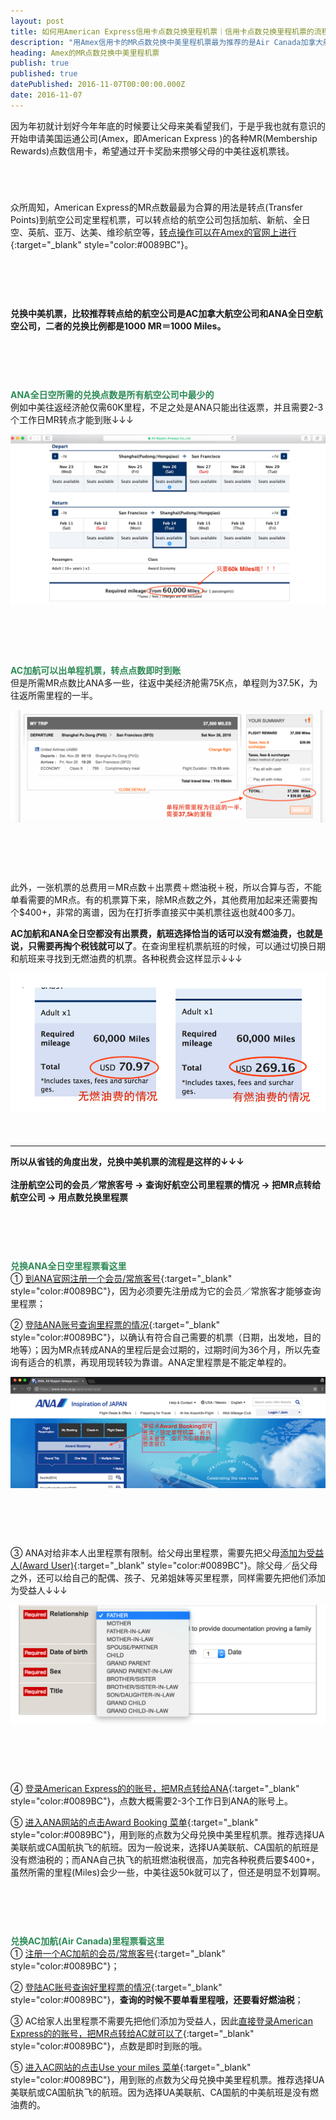 ```yaml
---
layout: post
title: 如何用American Express信用卡点数兑换里程机票｜信用卡点数兑换里程机票的流程及省钱攻略
description: "用Amex信用卡的MR点数兑换中美里程机票最为推荐的是Air Canada加拿大航空公司(AC)和ANA全日空航空公司。AC往返需75k，但可出单程里程机票，ANA往返仅需60k，但无法出单程里程票。兑换的时候，除了所需里程之外，还要看好燃油税等各种税费支出。"
heading: Amex的MR点数兑换中美里程机票
publish: true
published: true
datePublished: 2016-11-07T00:00:00.000Z
date: 2016-11-07
---
```


<span class="dropcap">因</span>为年初就计划好今年年底的时候要让父母来美看望我们，于是乎我也就有意识的开始申请美国运通公司(Amex，即American Express )的各种MR(Membership Rewards)点数信用卡，希望通过开卡奖励来攒够父母的中美往返机票钱。

<p style="margin-bottom:70px"></p>

众所周知，American Express的MR点数最最为合算的用法是转点(Transfer Points)到航空公司定里程机票，可以转点给的航空公司包括加航、新航、全日空、英航、亚万、达美、维珍航空等，[转点操作可以在Amex的官网上进行](https://rewards.americanexpress.com/myca/loyalty/us/catalog/view/ptlanding/?tier=MR){:target="_blank" style="color:#0089BC"}。

<p style="margin-bottom:90px"></p>

**兑换中美机票，比较推荐转点给的航空公司是AC加拿大航空公司和ANA全日空航空公司，二者的兑换比例都是1000 MR＝1000 Miles。**

<p style="margin-bottom:90px"></p>

<span style="color:#2e8b57">**ANA全日空所需的兑换点数是所有航空公司中最少的**</span><br>
例如中美往返经济舱仅需60K里程，不足之处是ANA只能出往返票，并且需要2-3个工作日MR转点才能到账↓↓↓

<p itemprop="image" itemscope itemtype="https://schema.org/ImageObject">
 <img src="/assets/img/ANA Award Tickets.png" alt="Required Miles for ANA Award Tickets">
  <meta itemprop="url" content="https://www.blogus123.com/assets/img/ANA Award Tickets.png">
  <meta itemprop="width" content="1021">
  <meta itemprop="height" content="382">
</p>

<p style="margin-bottom:90px"></p>

<span style="color:#2e8b57">**AC加航可以出单程机票，转点点数即时到账**</span><br>
但是所需MR点数比ANA多一些，往返中美经济舱需75K点，单程则为37.5K，为往返所需里程的一半。

<p itemprop="image" itemscope itemtype="https://schema.org/ImageObject">
 <img src="/assets/img/ACAwardTickets.png" alt="Required Miles for AC Award Tickets">
  <meta itemprop="url" content="https://www.blogus123.com/assets/img/ACAwardTickets.png">
  <meta itemprop="width" content="1021">
  <meta itemprop="height" content="382">
</p>

<p style="margin-bottom:90px"></p>

此外，一张机票的总费用＝MR点数＋出票费＋燃油税＋税，所以合算与否，不能单看需要的MR点。有的机票算下来，除MR点数之外，其他费用加起来还需要掏个$400+，非常的离谱，因为在打折季直接买中美机票往返也就400多刀。

**AC加航和ANA全日空都没有出票费，航班选择恰当的话可以没有燃油费，也就是说，只需要再掏个税钱就可以了**。在查询里程机票航班的时候，可以通过切换日期和航班来寻找到无燃油费的机票。各种税费会这样显示↓↓↓
<p itemprop="image" itemscope itemtype="https://schema.org/ImageObject">
 <img src="/assets/img/ANA Fees.png" alt="Other fees for ANA Award Tickets">
  <meta itemprop="url" content="https://www.blogus123.com/assets/img/ANA Fees.png">
  <meta itemprop="width" content="1021">
  <meta itemprop="height" content="382">
</p>

<p style="margin-bottom:50px"></p>

***

**所以从省钱的角度出发，兑换中美机票的流程是这样的↓↓↓** <br><br> **注册航空公司的会员／常旅客号 -> 查询好航空公司里程票的情况 -> 把MR点转给航空公司 -> 用点数兑换里程票** 

<p style="margin-bottom:90px"></p>

<span style="color:#2e8b57">**兑换ANA全日空里程票看这里**</span><br>
① [到ANA官网注册一个会员/常旅客号](https://cam.ana.co.jp/amcmember/amcentry/AMCEntryFacadeEn){:target="_blank" style="color:#0089BC"}，因为必须要先注册成为它的会员／常旅客才能够查询里程票；

② [登陆ANA账号查询里程票的情况](https://www.ana.co.jp/asw/wws/us/e/){:target="_blank" style="color:#0089BC"}，以确认有符合自己需要的机票（日期，出发地，目的地等）；因为MR点转成ANA的里程后是会过期的，过期时间为36个月，所以先查询有适合的机票，再现用现转较为靠谱。ANA定里程票是不能定单程的。

<p itemprop="image" itemscope itemtype="https://schema.org/ImageObject">
 <img src="/assets/img/ANA Award Booking.png" alt="Booking ANA Award Tickets">
  <meta itemprop="url" content="https://www.blogus123.com/assets/img/ANA Award Booking.png">
  <meta itemprop="width" content="1021">
  <meta itemprop="height" content="382">
</p>

<p style="margin-bottom:90px"></p>

③ ANA对给非本人出里程票有限制。给父母出里程票，需要先把父母[添加为受益人(Award User)](https://cam.ana.co.jp/psz/us/amc_us.jsp?index=100&){:target="_blank" style="color:#0089BC"}。除父母／岳父母之外，还可以给自己的配偶、孩子、兄弟姐妹等买里程票，同样需要先把他们添加为受益人↓↓↓

<p itemprop="image" itemscope itemtype="https://schema.org/ImageObject">
 <img src="/assets/img/ANA Award User.png" alt="Award User Registration for ANA Award Tickets">
  <meta itemprop="url" content="https://www.blogus123.com/assets/img/ANA Award User.png">
  <meta itemprop="width" content="1021">
  <meta itemprop="height" content="382">
</p>

<p style="margin-bottom:90px"></p>

④ [登录American Express的的账号，把MR点转给ANA](https://rewards.americanexpress.com/myca/loyalty/us/catalog/view/ptlanding/detail/5629f197e4b0b3d3bd79cc6a?tier=MR&viewfullsite=y&intlink=us-mr-s168%7Cweb%7Caw%7Cmr%7Cmrcontrefresh516%7Cfeat2ptstrfr%7Cdefault%7Cth){:target="_blank" style="color:#0089BC"}，点数大概需要2-3个工作日到ANA的账号上。

⑤ [进入ANA网站的点击Award Booking 菜单](https://www.ana.co.jp/asw/wws/us/e/){:target="_blank" style="color:#0089BC"}，用到账的点数为父母兑换中美里程机票。推荐选择UA美联航或CA国航执飞的航班。因为一般说来，选择UA美联航、CA国航的航班是没有燃油税的；而ANA自己执飞的航班燃油税很高，加完各种税费后要$400+，虽然所需的里程(Miles)会少一些，中美往返50k就可以了，但还是明显不划算啊。

<p style="margin-bottom:90px"></p>

<span style="color:#2e8b57">**兑换AC加航(Air Canada)里程票看这里**</span><br>
① [注册一个AC加航的会员/常旅客号](https://www3.aeroplan.com/enroll.do){:target="_blank" style="color:#0089BC"}；

② [登陆AC账号查询好里程票的情况](https://www3.aeroplan.com/adr/AirBooking.do){:target="_blank" style="color:#0089BC"}，**查询的时候不要单看里程哦，还要看好燃油税**；

③ AC给家人出里程票不需要先把他们添加为受益人，因此[直接登录American Express的的账号，把MR点转给AC就可以了](https://rewards.americanexpress.com/myca/loyalty/us/catalog/view/ptlanding/detail/5629f1b8e4b0b3d3bd79cc91?tier=MR&viewfullsite=y){:target="_blank" style="color:#0089BC"}，点数是即时到账的哦。

⑤ [进入AC网站的点击Use your miles 菜单](https://www3.aeroplan.com/log_in.do?SiteArea=adr&title=ae.airDynamicReward.title){:target="_blank" style="color:#0089BC"}，用到账的点数为父母兑换中美里程机票。推荐选择UA美联航或CA国航执飞的航班。因为选择UA美联航、CA国航的中美航班是没有燃油费的。

